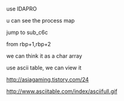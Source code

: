 use IDAPRO

u can see the process map

jump to sub_c6c

from rbp+1,rbp+2

we can think it as a char array

use ascii table, we can view it

http://asiagaming.tistory.com/24


http://www.asciitable.com/index/asciifull.gif
